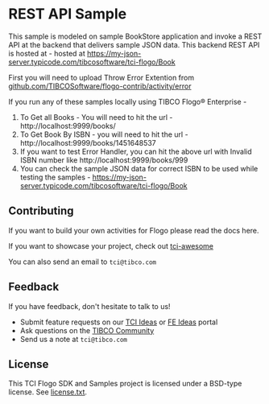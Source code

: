 # REST API Sample


This sample is modeled on sample BookStore application and invoke a REST API  at the backend that delivers sample JSON data. This backend REST API is hosted at - hosted at https://my-json-server.typicode.com/tibcosoftware/tci-flogo/Book

First you will need to upload Throw Error Extention from [github.com/TIBCOSoftware/flogo-contrib/activity/error](https://github.com/TIBCOSoftware/flogo-contrib/tree/master/activity/error)

If you run any of these samples locally using TIBCO Flogo® Enterprise -

1. To Get all Books - You will need to hit the url - http://localhost:9999/books/ 
2. To Get Book By ISBN - you will need to hit the url - http://localhost:9999/books/1451648537
3. If you want to test Error Handler, you can hit the above url with Invalid ISBN number like http://localhost:9999/books/999
4. You can check the sample JSON data for correct ISBN to be used while testing the samples - https://my-json-server.typicode.com/tibcosoftware/tci-flogo/Book

## Contributing
If you want to build your own activities for Flogo please read the docs here.

If you want to showcase your project, check out [tci-awesome](https://github.com/TIBCOSoftware/tci-awesome)

You can also send an email to `tci@tibco.com`

## Feedback
If you have feedback, don't hesitate to talk to us!

* Submit feature requests on our [TCI Ideas](https://ideas.tibco.com/?project=TCI) or [FE Ideas](https://ideas.tibco.com/?project=FE) portal
* Ask questions on the [TIBCO Community](https://community.tibco.com/answers/product/344006)
* Send us a note at `tci@tibco.com`


## License
This TCI Flogo SDK and Samples project is licensed under a BSD-type license. See [license.txt](license.txt).
